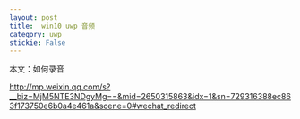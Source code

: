 ```yaml
---
layout: post
title:  win10 uwp 音频 
category: uwp 
stickie: False
---
```


本文：如何录音

<!--more-->

<div id="toc"></div>
<!-- csdn -->

http://mp.weixin.qq.com/s?__biz=MjM5NTE3NDgyMg==&mid=2650315863&idx=1&sn=729316388ec863f173750e6b0a4e461a&scene=0#wechat_redirect
